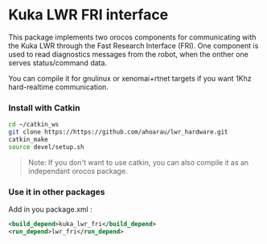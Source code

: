 Kuka LWR FRI interface
=============================

This package implements two orocos components for communicating with the Kuka LWR through the Fast Research Interface (FRI). One component is used to read diagnostics messages from the robot, when the onther one serves status/command data.

You can compile it for gnulinux or xenomai+rtnet targets if you want 1Khz hard-realtime communication.

### Install with Catkin

```bash
cd ~/catkin_ws
git clone https://https://github.com/ahoarau/lwr_hardware.git
catkin_make
source devel/setup.sh
```

> Note: If you don't want to use catkin, you can also compile it as an independant orocos package.

### Use it in other packages

Add in you package.xml : 

```xml
<build_depend>kuka_lwr_fri</build_depend>
<run_depend>lwr_fri</run_depend>
```

